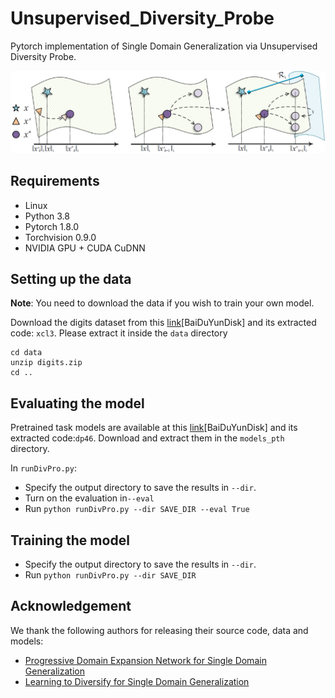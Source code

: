 # Unsupervised_Diversity_Probe

Pytorch implementation of Single Domain Generalization via Unsupervised Diversity Probe.

![approach](approach.png)

## Requirements

- Linux
- Python 3.8
- Pytorch 1.8.0
- Torchvision 0.9.0
- NVIDIA GPU + CUDA CuDNN

## Setting up the data

**Note**: You need to download the data if you wish to train your own model.

Download the digits dataset from this [link](https://pan.baidu.com/s/15XTZxbFY_JnTk_FZB4-1Jw )[BaiDuYunDisk] and its extracted code: `xcl3`. Please extract it inside the `data` directory

```shell
cd data
unzip digits.zip
cd ..
```

## Evaluating the model

Pretrained task models are available at this [link](https://pan.baidu.com/s/1DYPud3q-SH7ZGeJKfbrnZQ)[BaiDuYunDisk] and its extracted code:`dp46`. Download and extract them in the `models_pth` directory.

In `runDivPro.py`:

- Specify the output directory to save the results in `--dir`.
- Turn on the evaluation in`--eval`
- Run `python runDivPro.py --dir SAVE_DIR --eval True`

## Training the model

- Specify the output directory to save the results in `--dir`.
- Run `python runDivPro.py --dir SAVE_DIR`

## Acknowledgement

We thank the following authors for releasing their source code, data and models:

- [Progressive Domain Expansion Network for Single Domain Generalization](https://arxiv.org/abs/2103.16050)
- [Learning to Diversify for Single Domain Generalization](https://arxiv.org/abs/2108.11726)
